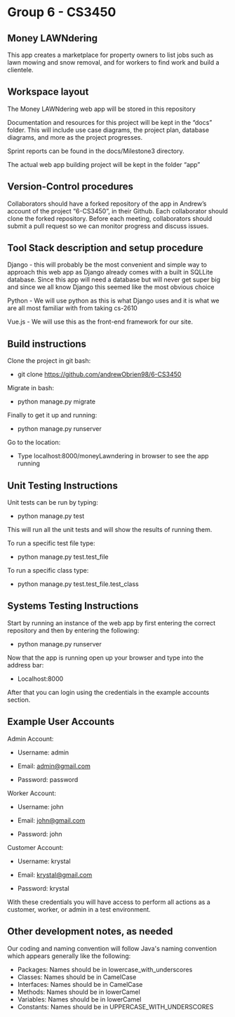 # Group 6 - CS3450

## Money LAWNdering
This app creates a marketplace for property owners to list jobs such as lawn mowing and snow removal, and for workers to find work and build a clientele.

## Workspace layout
The Money LAWNdering web app will be stored in this repository

Documentation and resources for this project will be kept in the “docs” folder. This will include use case diagrams, the project plan, database diagrams, and more as the project progresses.

Sprint reports can be found in the docs/Milestone3 directory.

The actual web app building project will be kept in the folder “app”

## Version-Control procedures
Collaborators should have a forked repository of the app in Andrew’s account of the project “6-CS3450”, in their Github. Each collaborator should clone the forked repository. Before each meeting, collaborators should submit a pull request so we can monitor progress and discuss issues.

## Tool Stack description and setup procedure
Django - this will probably be the most convenient and simple way to approach this web app as Django already comes with a built in SQLLite database. Since this app will need a database but will never get super big and since we all know Django this seemed like the most obvious choice

Python - We will use python as this is what Django uses and it is what we are all most familiar with from taking cs-2610

Vue.js - We will use this as the front-end framework for our site.


## Build instructions
Clone the project in git bash:
- git clone https://github.com/andrewObrien98/6-CS3450

Migrate in bash:
- python manage.py migrate

Finally to get it up and running:
- python manage.py runserver

Go to the location:
- Type localhost:8000/moneyLawndering in browser to see the app running

## Unit Testing Instructions
Unit tests can be run by typing:
- python manage.py test

This will run all the unit tests and will show the results of running them.

To run a specific test file type:
- python manage.py test.test_file

To run a specific class type:
- python manage.py test.test_file.test_class


## Systems Testing Instructions
Start by running an instance of the web app by first entering the correct repository and then by entering the following:
- python manage.py runserver

Now that the app is running open up your browser and type into the address bar:
- Localhost:8000

After that you can login using the credentials in the example accounts section.

## Example User Accounts
Admin Account:
- Username: admin

- Email: admin@gmail.com
    
- Password: password

Worker Account:
- Username: john

- Email: john@gmail.com

- Password: john

Customer Account:
- Username: krystal

- Email: krystal@gmail.com

- Password: krystal

With these credentials you will have access to perform all actions as a customer, worker, or admin in a test environment.

## Other development notes, as needed
Our coding and naming convention will follow Java's naming convention which appears generally like the following:
* Packages: Names should be in lowercase_with_underscores
* Classes: Names should be in CamelCase
* Interfaces: Names should be in CamelCase
* Methods: Names should be in lowerCamel
* Variables: Names should be in lowerCamel
* Constants: Names should be in UPPERCASE_WITH_UNDERSCORES

